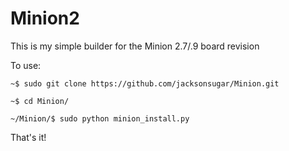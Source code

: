 # Minion2

This is my simple builder for the Minion 2.7/.9 board revision

To use:

  `~$ sudo git clone https://github.com/jacksonsugar/Minion.git`
  
  `~$ cd Minion/`
  
  `~/Minion/$ sudo python minion_install.py`
  
  
That's it!
